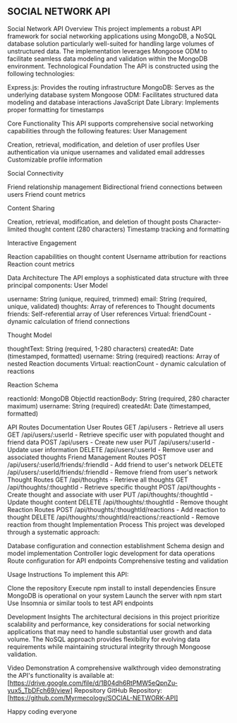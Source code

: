 ## SOCIAL NETWORK API ##
Social Network API
Overview
This project implements a robust API framework for social networking applications using MongoDB, a NoSQL database solution particularly well-suited for handling large volumes of unstructured data. The implementation leverages Mongoose ODM to facilitate seamless data modeling and validation within the MongoDB environment.
Technological Foundation
The API is constructed using the following technologies:

Express.js: Provides the routing infrastructure
MongoDB: Serves as the underlying database system
Mongoose ODM: Facilitates structured data modeling and database interactions
JavaScript Date Library: Implements proper formatting for timestamps

Core Functionality
This API supports comprehensive social networking capabilities through the following features:
User Management

Creation, retrieval, modification, and deletion of user profiles
User authentication via unique usernames and validated email addresses
Customizable profile information

Social Connectivity

Friend relationship management
Bidirectional friend connections between users
Friend count metrics

Content Sharing

Creation, retrieval, modification, and deletion of thought posts
Character-limited thought content (280 characters)
Timestamp tracking and formatting

Interactive Engagement

Reaction capabilities on thought content
Username attribution for reactions
Reaction count metrics

Data Architecture
The API employs a sophisticated data structure with three principal components:
User Model

username: String (unique, required, trimmed)
email: String (required, unique, validated)
thoughts: Array of references to Thought documents
friends: Self-referential array of User references
Virtual: friendCount - dynamic calculation of friend connections

Thought Model

thoughtText: String (required, 1-280 characters)
createdAt: Date (timestamped, formatted)
username: String (required)
reactions: Array of nested Reaction documents
Virtual: reactionCount - dynamic calculation of reactions

Reaction Schema

reactionId: MongoDB ObjectId
reactionBody: String (required, 280 character maximum)
username: String (required)
createdAt: Date (timestamped, formatted)

API Routes Documentation
User Routes
GET /api/users - Retrieve all users
GET /api/users/:userId - Retrieve specific user with populated thought and friend data
POST /api/users - Create new user
PUT /api/users/:userId - Update user information
DELETE /api/users/:userId - Remove user and associated thoughts
Friend Management Routes
POST /api/users/:userId/friends/:friendId - Add friend to user's network
DELETE /api/users/:userId/friends/:friendId - Remove friend from user's network
Thought Routes
GET /api/thoughts - Retrieve all thoughts
GET /api/thoughts/:thoughtId - Retrieve specific thought
POST /api/thoughts - Create thought and associate with user
PUT /api/thoughts/:thoughtId - Update thought content
DELETE /api/thoughts/:thoughtId - Remove thought
Reaction Routes
POST /api/thoughts/:thoughtId/reactions - Add reaction to thought
DELETE /api/thoughts/:thoughtId/reactions/:reactionId - Remove reaction from thought
Implementation Process
This project was developed through a systematic approach:

Database configuration and connection establishment
Schema design and model implementation
Controller logic development for data operations
Route configuration for API endpoints
Comprehensive testing and validation

Usage Instructions
To implement this API:

Clone the repository
Execute npm install to install dependencies
Ensure MongoDB is operational on your system
Launch the server with npm start
Use Insomnia or similar tools to test API endpoints

Development Insights
The architectural decisions in this project prioritize scalability and performance, key considerations for social networking applications that may need to handle substantial user growth and data volume. The NoSQL approach provides flexibility for evolving data requirements while maintaining structural integrity through Mongoose validation.

Video Demonstration
A comprehensive walkthrough video demonstrating the API's functionality is available at: [https://drive.google.com/file/d/1B04dh6RtPMW5eQpnZu-yux5_TbDFch69/view]
Repository
GitHub Repository: [https://github.com/Myrmecology/SOCIAL-NETWORK-API]

Happy coding everyone 